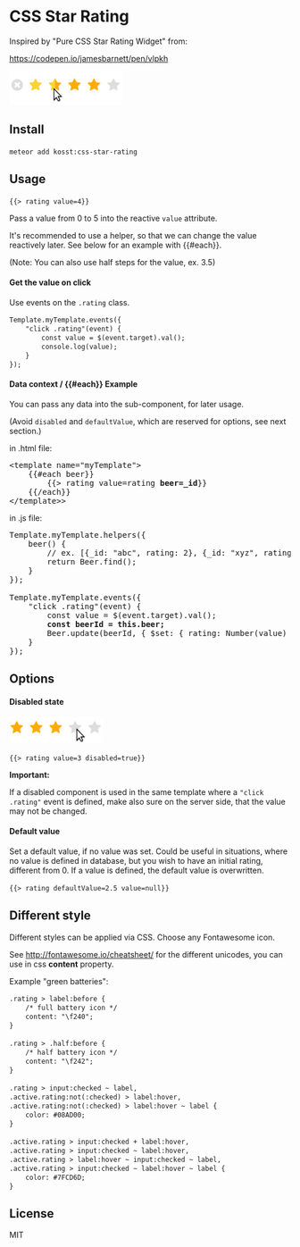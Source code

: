 # CSS Star Rating

Inspired by "Pure CSS Star Rating Widget" from:

https://codepen.io/jamesbarnett/pen/vlpkh

![Example](stars-example.jpg)

## Install

`meteor add kosst:css-star-rating`

## Usage

`{{> rating value=4}}`

Pass a value from 0 to 5 into the reactive `value` attribute.

It's recommended to use a helper, so that we can change the value reactively
later. See below for an example with {{#each}}.

(Note: You can also use half steps for the value, ex. 3.5)

#### Get the value on click

Use events on the `.rating` class.

```
Template.myTemplate.events({
    "click .rating"(event) {
        const value = $(event.target).val();
        console.log(value);
    }
});
```
<a name="each-example"></a>

#### Data context / {{#each}} Example

You can pass any data into the sub-component, for later usage.

(Avoid `disabled` and `defaultValue`, which are reserved for options, see next
section.)

in .html file:

<pre>
&lt;template name="myTemplate"&gt;
    {{#each beer}}
        {{> rating value=rating <b>beer=_id</b>}}
    {{/each}}
&lt;/template>&gt;
</pre>

in .js file:

<pre>
Template.myTemplate.helpers({
    beer() {
        // ex. [{_id: "abc", rating: 2}, {_id: "xyz", rating: 4.5}]
        return Beer.find();
    }
});

Template.myTemplate.events({
    "click .rating"(event) {
        const value = $(event.target).val();
        <b>const beerId = this.beer;</b>
        Beer.update(beerId, { $set: { rating: Number(value) } });
    }
});
</pre>

<a name="options-section"></a> 

## Options

#### Disabled state

![Example Disabled](stars-example-disabled.jpg)

`{{> rating value=3 disabled=true}}`

**Important:**

If a disabled component is used in the same template where a `"click .rating"`
event is defined, make also sure on the server side, that the value may not be
changed.

#### Default value

Set a default value, if no value was set. Could be useful in situations, where
no value is defined in database, but you wish to have an initial rating,
different from 0. If a value is defined, the default value is overwritten.

`{{> rating defaultValue=2.5 value=null}}`

## Different style

Different styles can be applied via CSS. Choose any Fontawesome icon.

See http://fontawesome.io/cheatsheet/ for the different unicodes, you can use in
css **content** property.

Example "green batteries":

```
.rating > label:before {
    /* full battery icon */
    content: "\f240";
}

.rating > .half:before {
    /* half battery icon */
    content: "\f242";
}

.rating > input:checked ~ label,
.active.rating:not(:checked) > label:hover,
.active.rating:not(:checked) > label:hover ~ label {
    color: #08AD00;
}

.active.rating > input:checked + label:hover,
.active.rating > input:checked ~ label:hover,
.active.rating > label:hover ~ input:checked ~ label,
.active.rating > input:checked ~ label:hover ~ label {
    color: #7FCD6D;
}

```

## License

MIT

